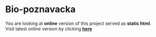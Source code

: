 # Bio-poznavacka
You are looking at **online** version of this project served as **static html**.<br/>
Visit latest online version by clicking **[here](https://antizombie35.github.io/poznavacka/)**